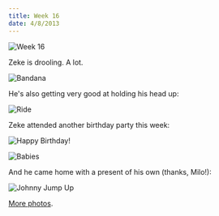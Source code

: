```yaml
---
title: Week 16
date: 4/8/2013
---
```


![Week 16](https://lh4.googleusercontent.com/-qmPXOxcq5SI/UWOniirNh1I/AAAAAAAALwg/IaPdGIxGj2s/s672/Zeek+Week+2+Graphic.jpg)

Zeke is drooling. A lot.

![Bandana](https://lh6.googleusercontent.com/-0JbV7ybU0Us/UWOnixWGb7I/AAAAAAAALwo/p0QsBgpk55Y/s1011/DSC_8742.JPG)

He's also getting very good at holding his head up:

![Ride](https://lh3.googleusercontent.com/-rNUy2Y_Ejs0/UWOoiJq6y0I/AAAAAAAALxE/W-fmbkZVuZo/s1011/DSC_8754.JPG)

Zeke attended another birthday party this week:

![Happy Birthday!](https://lh3.googleusercontent.com/-7lVnaUI3Cc4/UWOojF7qgXI/AAAAAAAALxU/lw3TO-EU9Bc/s1011/DSC_8853.JPG)

![Babies](https://lh3.googleusercontent.com/-y9fEg04toD4/UWOoj8nBrnI/AAAAAAAALxk/dqvy0VEMEEg/s672/DSC_9012.JPG)

And he came home with a present of his own (thanks, Milo!):

![Johnny Jump Up](https://lh3.googleusercontent.com/-ok90ONAMKhw/UWOolVeDMrI/AAAAAAAALyQ/SUhsQq-ynlo/s672/DSC_9318.JPG)

[More photos](https://plus.google.com/photos/109995794392976695103/albums/5864715331082498401).
